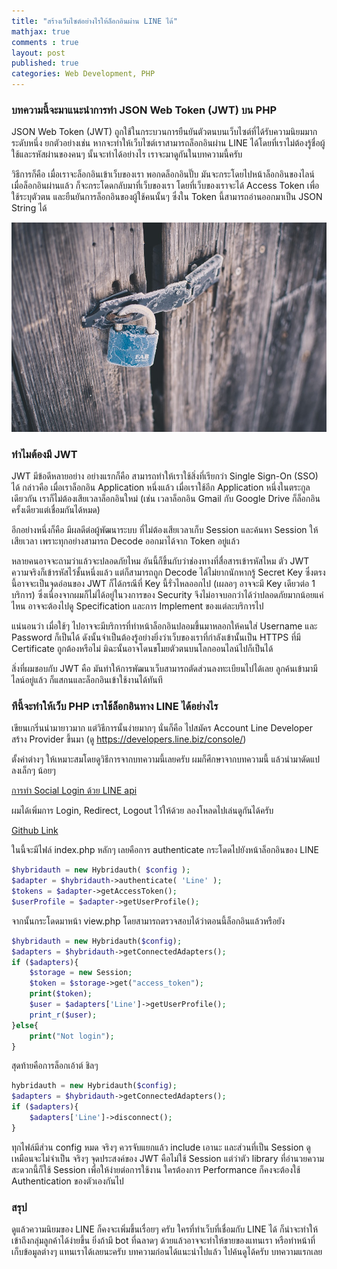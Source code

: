 ```yaml
---
title: "สร้างเว็บไซต์อย่างไรให้ล็อกอินผ่าน LINE ได้"
mathjax: true
comments : true
layout: post
published: true
categories: Web Development, PHP
---
```


### บทความนี้จะมาแนะนำการทำ JSON Web Token (JWT) บน PHP

JSON Web Token (JWT) ถูกใช้ในกระบวนการยืนยันตัวตนบนเว็บไซต์ที่ได้รับความนิยมมากระดับหนึ่ง ยกตัวอย่างเช่น หากจะทำให้เว็บไซต์เราสามารถล็อกอินผ่าน LINE ได้โดยที่เราไม่ต้องรู้ชื่อผู้ใช้และรหัสผ่านของคนๆ นั้นจะทำได้อย่างไร เราจะมาดูกันในบทความนี้ครับ



วิธีการก็คือ เมื่อเราจะล็อกอินเข้าเว็บของเรา พอกดล็อกอินปั๊บ มันจะกระโดยไปหน้าล็อกอินของไลน์ เมื่อล็อกอินผ่านแล้ว ก็จะกระโดดกลับมาที่เว็บของเรา โดยที่เว็บของเราจะได้ Access Token เพื่อใช้ระบุตัวตน และยืนยันการล็อกอินของผู้ใช้คนนั้นๆ ซึ่งใน Token นี้สามารถอ่านออกมาเป็น JSON String ได้ 

![Token](assets/token.jpg)

### ทำไมต้องมี JWT

JWT มีข้อดีหลายอย่าง อย่างแรกก็คือ สามารถทำให้เราใช้สิ่งที่เรียกว่า Single Sign-On (SSO) ได้ กล่าวคือ เมื่อเราล็อกอิน Application หนึ่งแล้ว เมื่อเราใช้อีก Application หนึ่งในตระกูลเดียวกัน เราก็ไม่ต้องเสียเวลาล็อกอินใหม่  (เช่น เวลาล็อกอิน Gmail กับ Google Drive ก็ล็อกอินครั้งเดียวแต่เชื่อมกันได้หมด) 

อีกอย่างหนึ่งก็คือ มีผลดีต่อผู้พัฒนาระบบ ที่ไม่ต้องเสียเวลาเก็บ Session และค้นหา Session ให้เสียเวลา เพราะทุกอย่างสามารถ Decode ออกมาได้จาก Token อยู่แล้ว 

หลายคนอาจจะถามว่าแล้วจะปลอดภัยไหม อันนี้ก็ขึ้นกับว่าช่องทางที่สื่อสารเข้ารหัสไหม ตัว JWT ความจริงก็เข้ารหัสไว้ชั้นหนึ่งแล้ว แต่ก็สามารถถูก Decode ได้ไม่ยากนักหากรู้ Secret Key ซึ่งตรงนี้อาจจะเป็นจุดอ่อนของ JWT ก็ได้กรณีที่ Key นี้รั่วไหลออกไป (เผลอๆ อาจจะมี Key เดียวต่อ 1 บริการ) ซึ่งเนื่องจากผมก็ไม่ได้อยู่ในวงการของ Security จึงไม่อาจบอกว่าได้ว่าปลอดภัยมากน้อยแค่ไหน อาจจะต้องไปดู Specification และการ Implement ของแต่ละบริการไป

แน่นอนว่า เมื่อใช้ๆ ไปอาจจะมีบริการที่ทำหน้าล็อกอินปลอมขึ้นมาหลอกให้คนใส่ Username และ Password ก็เป็นได้ ดังนั้นจำเป็นต้องรู้อย่างยิ่งว่าเว็บของเราที่กำลังเข้านั้นเป็น HTTPS ที่มี Certificate ถูกต้องหรือไม่ มิฉะนั้นอาจโดนขโมยตัวตนบนโลกออนไลน์ไปก็เป็นได้


สิ่งที่ผมชอบกับ JWT คือ มันทำให้การพัฒนาเว็บสามารถตัดส่วนลงทะเบียนไปได้เลย ลูกค้นเข้ามามีไลน์อยู่แล้ว ก็แสกนและล็อกอินเข้าใช้งานได้ทันที

### ทีนี้จะทำให้เว็บ PHP เราใช้ล็อกอินทาง LINE ได้อย่างไร

เขียนเกริ่นนำมายาวมาก แต่วิธีการนั้นง่ายมากๆ นั่นก็คือ ไปสมัคร Account Line Developer สร้าง Provider ขึ้นมา (ดู https://developers.line.biz/console/)

ตั้งค่าต่างๆ ให้เหมาะสมโดยดูวิธีการจากบทความนี้เลยครับ ผมก็ศึกษาจากบทความนี้ แล้วนำมาดัดแปลงเล็กๆ น้อยๆ

[การทำ Social Login ด้วย LINE api](https://medium.com/i-gear-geek/ทำ-social-login-ด้วย-line-api-php-1dac111fdcd9)

ผมได้เพิ่มการ Login, Redirect, Logout ไว้ให้ด้วย ลองโหลดไปเล่นดูกันได้ครับ 

[Github Link](https://github.com/peerachetporkaew/hybridauth-with-linelogin)

ในนี้จะมีไฟล์ index.php หลักๆ เลยคือการ authenticate กระโดดไปยังหน้าล็อกอินของ LINE

```php
$hybridauth = new Hybridauth( $config );
$adapter = $hybridauth->authenticate( 'Line' );
$tokens = $adapter->getAccessToken();
$userProfile = $adapter->getUserProfile();
```

จากนั้นกระโดดมาหน้า view.php โดยสามารถตรวจสอบได้ว่าตอนนี้ล็อกอินแล้วหรือยัง

```php
$hybridauth = new Hybridauth($config);
$adapters = $hybridauth->getConnectedAdapters();
if ($adapters){
    $storage = new Session;
    $token = $storage->get("access_token");
    print($token);
    $user = $adapters['Line']->getUserProfile();
    print_r($user);
}else{
    print("Not login");
}
```

สุดท้ายคือการล็อกเอ้าต์ ชิลๆ

```php
hybridauth = new Hybridauth($config);
$adapters = $hybridauth->getConnectedAdapters();
if ($adapters){
    $adapters['Line']->disconnect();
}
```

ทุกไฟล์มีส่วน config หมด จริงๆ ควรจับแยกแล้ว include เอานะ และส่วนที่เป็น Session ดูเหมือนจะไม่จำเป็น จริงๆ จุดประสงค์ของ JWT คือไม่ใช้ Session แต่ว่าตัว library ที่อำนวยความสะดวกนี้ก็ใช้ Session เพื่อให้ง่ายต่อการใช้งาน ใครต้องการ Performance ก็คงจะต้องใช้ Authentication ของตัวเองกันไป

### สรุป 

ดูแล้วความนิยมของ LINE ก็คงจะเพิ่มขึ้นเรื่อยๆ ครับ ใครที่ทำเว็บที่เชื่อมกับ LINE ได้ ก็น่าจะทำให้เข้าถึงกลุ่มลูกค้าได้ง่ายขึ้น ยิ่งถ้ามี bot ที่ฉลาดๆ ด้วยแล้วอาจจะทำให้ขายของแทนเรา หรือทำหน้าที่เก็บข้อมูลต่างๆ แทนเราได้เลยนะครับ บทความก่อนได้แนะนำไปแล้ว ไปค้นดูได้ครับ บทความแรกเลย






